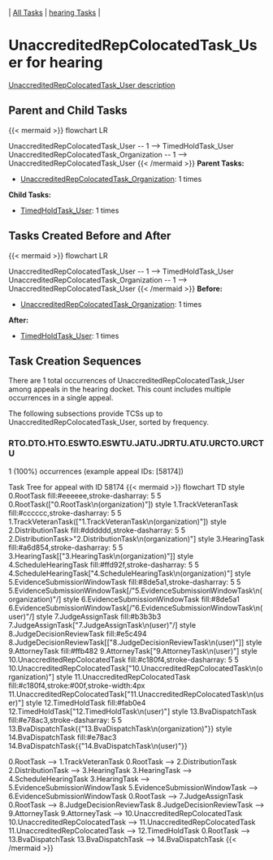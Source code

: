 ---
---
<!-- DO NOT EDIT THIS FILE.  This file is autogenerated. -->
| [All Tasks](../alltasks.md) | [hearing Tasks](tasklist.md) |

# UnaccreditedRepColocatedTask_User for hearing

[UnaccreditedRepColocatedTask_User description](../task_descr/UnaccreditedRepColocatedTask_User.md)

## Parent and Child Tasks

{{< mermaid >}}
flowchart LR

UnaccreditedRepColocatedTask_User -- 1 --> TimedHoldTask_User
UnaccreditedRepColocatedTask_Organization -- 1 --> UnaccreditedRepColocatedTask_User
{{< /mermaid >}}
**Parent Tasks:**

   * [UnaccreditedRepColocatedTask_Organization](UnaccreditedRepColocatedTask_Organization.md): 1 times

**Child Tasks:**

   * [TimedHoldTask_User](TimedHoldTask_User.md): 1 times

## Tasks Created Before and After

{{< mermaid >}}
flowchart LR

UnaccreditedRepColocatedTask_User -- 1 --> TimedHoldTask_User
UnaccreditedRepColocatedTask_Organization -- 1 --> UnaccreditedRepColocatedTask_User
{{< /mermaid >}}
**Before:**

   * [UnaccreditedRepColocatedTask_Organization](UnaccreditedRepColocatedTask_Organization.md): 1 times

**After:**

   * [TimedHoldTask_User](TimedHoldTask_User.md): 1 times

## Task Creation Sequences

There are 1 total occurrences of UnaccreditedRepColocatedTask_User among appeals in the hearing docket.  This count includes multiple occurrences in a single appeal.

The following subsections provide TCSs up to UnaccreditedRepColocatedTask_User, sorted by frequency.

### RTO.DTO.HTO.ESWTO.ESWTU.JATU.JDRTU.ATU.URCTO.URCTU

1 (100%) occurrences (example appeal IDs: [58174])

Task Tree for appeal with ID 58174
{{< mermaid >}}
flowchart TD
style 0.RootTask fill:#eeeeee,stroke-dasharray: 5 5
  0.RootTask(["0.RootTask\n(organization)"])
style 1.TrackVeteranTask fill:#cccccc,stroke-dasharray: 5 5
  1.TrackVeteranTask(["1.TrackVeteranTask\n(organization)"])
style 2.DistributionTask fill:#dddddd,stroke-dasharray: 5 5
  2.DistributionTask>"2.DistributionTask\n(organization)"]
style 3.HearingTask fill:#a6d854,stroke-dasharray: 5 5
  3.HearingTask[["3.HearingTask\n(organization)"]]
style 4.ScheduleHearingTask fill:#ffd92f,stroke-dasharray: 5 5
  4.ScheduleHearingTask["4.ScheduleHearingTask\n(organization)"]
style 5.EvidenceSubmissionWindowTask fill:#8de5a1,stroke-dasharray: 5 5
  5.EvidenceSubmissionWindowTask[/"5.EvidenceSubmissionWindowTask\n(organization)"/]
style 6.EvidenceSubmissionWindowTask fill:#8de5a1
  6.EvidenceSubmissionWindowTask[/"6.EvidenceSubmissionWindowTask\n(user)"/]
style 7.JudgeAssignTask fill:#b3b3b3
  7.JudgeAssignTask[\"7.JudgeAssignTask\n(user)"/]
style 8.JudgeDecisionReviewTask fill:#e5c494
  8.JudgeDecisionReviewTask[["8.JudgeDecisionReviewTask\n(user)"]]
style 9.AttorneyTask fill:#ffb482
  9.AttorneyTask["9.AttorneyTask\n(user)"]
style 10.UnaccreditedRepColocatedTask fill:#c180f4,stroke-dasharray: 5 5
  10.UnaccreditedRepColocatedTask["10.UnaccreditedRepColocatedTask\n(organization)"]
style 11.UnaccreditedRepColocatedTask fill:#c180f4,stroke:#00f,stroke-width:4px
  11.UnaccreditedRepColocatedTask["11.UnaccreditedRepColocatedTask\n(user)"]
style 12.TimedHoldTask fill:#fab0e4
  12.TimedHoldTask["12.TimedHoldTask\n(user)"]
style 13.BvaDispatchTask fill:#e78ac3,stroke-dasharray: 5 5
  13.BvaDispatchTask{{"13.BvaDispatchTask\n(organization)"}}
style 14.BvaDispatchTask fill:#e78ac3
  14.BvaDispatchTask{{"14.BvaDispatchTask\n(user)"}}

0.RootTask --> 1.TrackVeteranTask
0.RootTask --> 2.DistributionTask
2.DistributionTask --> 3.HearingTask
3.HearingTask --> 4.ScheduleHearingTask
3.HearingTask --> 5.EvidenceSubmissionWindowTask
5.EvidenceSubmissionWindowTask --> 6.EvidenceSubmissionWindowTask
0.RootTask --> 7.JudgeAssignTask
0.RootTask --> 8.JudgeDecisionReviewTask
8.JudgeDecisionReviewTask --> 9.AttorneyTask
9.AttorneyTask --> 10.UnaccreditedRepColocatedTask
10.UnaccreditedRepColocatedTask --> 11.UnaccreditedRepColocatedTask
11.UnaccreditedRepColocatedTask --> 12.TimedHoldTask
0.RootTask --> 13.BvaDispatchTask
13.BvaDispatchTask --> 14.BvaDispatchTask
{{< /mermaid >}}


